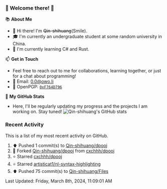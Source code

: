 ### 🌟 Welcome there! 🌟

📚 **About Me**
- 👋 Hi there! I'm ~~Qin-shihuang~~(Smile).
- 🎓 I'm currently an undergraduate student at some random university in China.
- 🌱 I'm currently learning C# and Rust.

📫 **Get in Touch**
- Feel free to reach out to me for collaborations, learning together, or just for a chat about programming!
- 📩 Email: 0.0@owo.li
- 🔑 OpenPGP: [`0xF764D796`](https://keys.openpgp.org/vks/v1/by-fingerprint/99D5AF94A1585E16E14895EFBF6C0BF4F764D796)


📝 **My GitHub Stats**
- Here, I'll be regularly updating my progress and the projects I am working on. Stay tuned!
![Qin-shihuang's GitHub stats](https://github-readme-stats.vercel.app/api?username=Qin-shihuang&show_icons=true)

### Recent Activity

This is a list of my most recent activity on GitHub.

<!--RECENT_ACTIVITY:start-->
1. ⬆️ Pushed 1 commit(s) to [Qin-shihuang/dpooj](https://github.com/Qin-shihuang/dpooj)<br>
2. 🔱 Forked [Qin-shihuang/dpooj](https://github.com/Qin-shihuang/dpooj) from [cxchhh/dpooj](https://github.com/cxchhh/dpooj)<br>
3. ⭐ Starred [cxchhh/dpooj](https://github.com/cxchhh/dpooj)<br>
4. ⭐ Starred [artisticat1/nl-syntax-highlighting](https://github.com/artisticat1/nl-syntax-highlighting)<br>
5. ⬆️ Pushed 75 commit(s) to [Qin-shihuang/Files](https://github.com/Qin-shihuang/Files)<br>
<!--RECENT_ACTIVITY:end-->

<!--RECENT_ACTIVITY:last_update-->
Last Updated: Friday, March 8th, 2024, 11:09:01 AM
<!--RECENT_ACTIVITY:last_update_end-->
